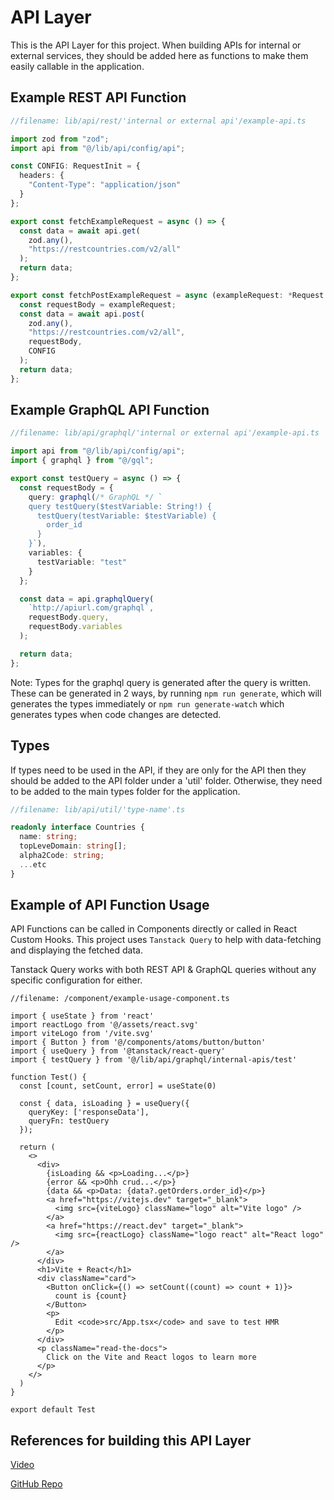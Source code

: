 # API Layer

This is the API Layer for this project. When building APIs for internal or external services, they should be added here as functions to make them easily callable in the application.

## Example REST API Function

```TypeScript
//filename: lib/api/rest/'internal or external api'/example-api.ts

import zod from "zod";
import api from "@/lib/api/config/api";

const CONFIG: RequestInit = {
  headers: {
    "Content-Type": "application/json"
  }
};

export const fetchExampleRequest = async () => {
  const data = await api.get(
    zod.any(),
    "https://restcountries.com/v2/all"
  );
  return data;
};

export const fetchPostExampleRequest = async (exampleRequest: *Request types*) => {
  const requestBody = exampleRequest;
  const data = await api.post(
    zod.any(),
    "https://restcountries.com/v2/all",
    requestBody,
    CONFIG
  );
  return data;
};
```

## Example GraphQL API Function

```TypeScript
//filename: lib/api/graphql/'internal or external api'/example-api.ts

import api from "@/lib/api/config/api";
import { graphql } from "@/gql";

export const testQuery = async () => {
  const requestBody = {
    query: graphql(/* GraphQL */ `
    query testQuery($testVariable: String!) {
      testQuery(testVariable: $testVariable) {
        order_id
      }
    }`),
    variables: {
      testVariable: "test"
    }
  };

  const data = api.graphqlQuery(
    `http://apiurl.com/graphql`,
    requestBody.query,
    requestBody.variables
  );

  return data; 
};
```

Note: Types for the graphql query is generated after the query is written. These can be generated in 2 ways, by running `npm run generate`, which will generates the types immediately or `npm run generate-watch` which generates types when code changes are detected.

## Types

If types need to be used in the API, if they are only for the API then they should be added to the API folder under a 'util' folder. Otherwise, they need to be added to the main types folder for the application.

```TypeScript
//filename: lib/api/util/'type-name'.ts

readonly interface Countries {
  name: string;
  topLeveDomain: string[];
  alpha2Code: string;
  ...etc
}
```

## Example of API Function Usage

API Functions can be called in Components directly or called in React Custom Hooks. This project uses `Tanstack Query` to help with data-fetching and displaying the fetched data.

Tanstack Query works with both REST API & GraphQL queries without any specific configuration for either.

```tsx
//filename: /component/example-usage-component.ts

import { useState } from 'react'
import reactLogo from '@/assets/react.svg'
import viteLogo from '/vite.svg'
import { Button } from '@/components/atoms/button/button'
import { useQuery } from '@tanstack/react-query'
import { testQuery } from '@/lib/api/graphql/internal-apis/test'

function Test() {
  const [count, setCount, error] = useState(0)

  const { data, isLoading } = useQuery({
    queryKey: ['responseData'],
    queryFn: testQuery
  });

  return (
    <>
      <div>
        {isLoading && <p>Loading...</p>}
        {error && <p>Ohh crud...</p>}
        {data && <p>Data: {data?.getOrders.order_id}</p>}
        <a href="https://vitejs.dev" target="_blank">
          <img src={viteLogo} className="logo" alt="Vite logo" />
        </a>
        <a href="https://react.dev" target="_blank">
          <img src={reactLogo} className="logo react" alt="React logo" />
        </a>
      </div>
      <h1>Vite + React</h1>
      <div className="card">
        <Button onClick={() => setCount((count) => count + 1)}>
          count is {count}
        </Button>
        <p>
          Edit <code>src/App.tsx</code> and save to test HMR
        </p>
      </div>
      <p className="read-the-docs">
        Click on the Vite and React logos to learn more
      </p>
    </>
  )
}

export default Test

```

## References for building this API Layer

[Video](https://www.youtube.com/watch?v=DMB7YUSckys)

[GitHub Repo](https://github.com/ThomasFindlay/react-api-workshop)
